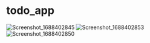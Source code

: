 # todo_app



![Screenshot_1688402845](https://github.com/yasarunylmzz/todo_app/assets/116540999/4f8c16fa-4e86-489f-9e3a-926391cbabde)
![Screenshot_1688402853](https://github.com/yasarunylmzz/todo_app/assets/116540999/6e083675-e087-4cf0-80f7-5943ccb77dc3)
![Screenshot_1688402850](https://github.com/yasarunylmzz/todo_app/assets/116540999/a6593da5-672b-4ef7-9d88-cddfb4c31e51)
